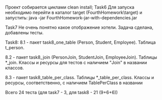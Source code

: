 Проект собирается циклами clean install;
Task6
Для запуска необходимо перейти в каталог target (FourthHomework\target)
и запустить: java -jar FourthHomework-jar-with-dependencies.jar

Task7
Не очень понятно какое отображение хотели. Задача сделана, добавлены тесты.

Task8:
8.1 - пакет task8_one_table (Person, Student, Employee). Таблица t_person.

8.2 - пакет task8_join (PersonJoin, StudentJoin, EmployeeJoin). Таблицы *_join.
Классы и ресурсы для тестов с наличием "Join" в названии классов.

8.3 - пакет task8_table_per_class. Таблицы *_table_per_class. Классы и ресурсы, соответственно,
с наличием TablePerClass в названии


Всего 24 теста (для task7 - 3, для task8 - 21 (9+6+6))
